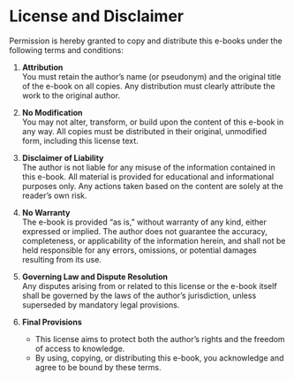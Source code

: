 # License and Disclaimer

Permission is hereby granted to copy and distribute this e-books under the following terms and conditions:

1. **Attribution**  
   You must retain the author’s name (or pseudonym) and the original title of the e-book on all copies. Any distribution must clearly attribute the work to the original author.

2. **No Modification**  
   You may not alter, transform, or build upon the content of this e-book in any way. All copies must be distributed in their original, unmodified form, including this license text.

3. **Disclaimer of Liability**  
   The author is not liable for any misuse of the information contained in this e-book. All material is provided for educational and informational purposes only. Any actions taken based on the content are solely at the reader’s own risk.

4. **No Warranty**  
   The e-book is provided “as is,” without warranty of any kind, either expressed or implied. The author does not guarantee the accuracy, completeness, or applicability of the information herein, and shall not be held responsible for any errors, omissions, or potential damages resulting from its use.

5. **Governing Law and Dispute Resolution**  
   Any disputes arising from or related to this license or the e-book itself shall be governed by the laws of the author’s jurisdiction, unless superseded by mandatory legal provisions.

6. **Final Provisions**

   - This license aims to protect both the author’s rights and the freedom of access to knowledge.  
   - By using, copying, or distributing this e-book, you acknowledge and agree to be bound by these terms.
